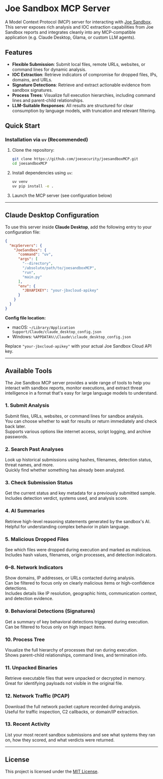 # Joe Sandbox MCP Server

A Model Context Protocol (MCP) server for interacting with [Joe Sandbox](https://jbxcloud.joesecurity.org/).  
This server exposes rich analysis and IOC extraction capabilities from Joe Sandbox reports and integrates cleanly into any MCP-compatible application (e.g. Claude Desktop, Glama, or custom LLM agents).

## Features

- **Flexible Submission**: Submit local files, remote URLs, websites, or command lines for dynamic analysis.
- **IOC Extraction**: Retrieve indicators of compromise for dropped files, IPs, domains, and URLs.
- **Signature Detections**: Retrieve and extract actionable evidence from sandbox signatures.
- **Process Trees**: Visualize full execution hierarchies, including command lines and parent-child relationships.
- **LLM-Suitable Responses**: All results are structured for clear consumption by language models, with truncation and relevant filtering.


## Quick Start

### Installation via `uv` (Recommended)

1. Clone the repository:

   ```bash
   git clone https://github.com/joesecurity/joesandboxMCP.git
   cd joesandboxMCP
   ```

2. Install dependencies using `uv`:

   ```bash
   uv venv
   uv pip install -e .
   ```

3. Launch the MCP server (see configuration below)

---

## Claude Desktop Configuration

To use this server inside **Claude Desktop**, add the following entry to your configuration file:

```json
{
  "mcpServers": {
    "JoeSandbox": {
      "command": "uv",
      "args": [
        "--directory",
        "/absolute/path/to/joesandboxMCP",
        "run",
        "main.py"
      ],
      "env": {
        "JBXAPIKEY": "your-jbxcloud-apikey"
      }
    }
  }
}
```

**Config file location:**

- macOS: `~/Library/Application Support/Claude/claude_desktop_config.json`
- Windows: `%APPDATA%\\Claude\\claude_desktop_config.json`

Replace `"your-jbxcloud-apikey"` with your actual Joe Sandbox Cloud API key.

---

## Available Tools

The Joe Sandbox MCP server provides a wide range of tools to help you interact with sandbox reports, monitor executions, and extract threat intelligence in a format that's easy for large language models to understand.

### 1. Submit Analysis
Submit files, URLs, websites, or command lines for sandbox analysis.  
You can choose whether to wait for results or return immediately and check back later.  
Supports various options like internet access, script logging, and archive passwords.

### 2. Search Past Analyses  
Look up historical submissions using hashes, filenames, detection status, threat names, and more.  
Quickly find whether something has already been analyzed.

### 3. Check Submission Status  
Get the current status and key metadata for a previously submitted sample.  
Includes detection verdict, systems used, and analysis score.

### 4. AI Summaries  
Retrieve high-level reasoning statements generated by the sandbox's AI.  
Helpful for understanding complex behavior in plain language.

### 5. Malicious Dropped Files  
See which files were dropped during execution and marked as malicious.  
Includes hash values, filenames, origin processes, and detection indicators.

### 6–8. Network Indicators  
Show domains, IP addresses, or URLs contacted during analysis.  
Can be filtered to focus only on clearly malicious items or high-confidence detections.  
Includes details like IP resolution, geographic hints, communication context, and detection evidence.

### 9. Behavioral Detections (Signatures)  
Get a summary of key behavioral detections triggered during execution.  
Can be filtered to focus only on high impact items.

### 10. Process Tree  
Visualize the full hierarchy of processes that ran during execution.  
Shows parent-child relationships, command lines, and termination info.

### 11. Unpacked Binaries  
Retrieve executable files that were unpacked or decrypted in memory.  
Great for identifying payloads not visible in the original file.

### 12. Network Traffic (PCAP)  
Download the full network packet capture recorded during analysis.  
Useful for traffic inspection, C2 callbacks, or domain/IP extraction.

### 13. Recent Activity  
List your most recent sandbox submissions and see what systems they ran on, how they scored, and what verdicts were returned.

---

## License

This project is licensed under the [MIT License](./LICENSE).